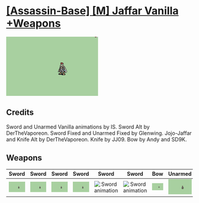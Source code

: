 # [\[Assassin-Base\] \[M\] Jaffar Vanilla +Weapons](../%5BAssassin-Base%5D%20%5BM%5D%20Jaffar%20Vanilla%20+Weapons)

<img src="./1.%20Sword/Sword_000.png" alt="[Assassin-Base] [M] Jaffar Vanilla +Weapons standing" />

## Credits

Sword and Unarmed Vanilla animations by IS.
Sword Alt by DerTheVaporeon.
Sword Fixed and Unarmed Fixed by Glenwing.
Jojo-Jaffar and Knife Alt by DerTheVaporeon.
Knife by JJ09.
Bow by Andy and SD9K.

## Weapons


|Sword |Sword |Sword |Sword |Sword |Sword |Bow |Unarmed |Unarmed |
|  :---: | :---: | :---: | :---: | :---: | :---: | :---: | :---: | :---: |
| <img alt="Sword animation" src="./1.%20Sword/Sword.gif" /> | <img alt="Sword animation" src="./1.%20Sword%20(Alt)/Sword.gif" /> | <img alt="Sword animation" src="./1.%20Sword%20(Fixed%20Animation)/Sword.gif" /> | <img alt="Sword animation" src="./1.%20Sword%20(Jojaffar)/Sword.gif" /> | <img alt="Sword animation" src="./1.%20Sword%20(Knife%20Alt)/Sword.gif" /> | <img alt="Sword animation" src="./1.%20Sword%20(Knife)/Sword.gif" /> | <img alt="Bow animation" src="./5.%20Bow/Bow.gif" /> | <img alt="Unarmed animation" src="./8.%20Unarmed/Unarmed.gif" /> | <img alt="Unarmed animation" src="./8.%20Unarmed%20(Fixed%20Animation)/Unarmed.gif" /> |

